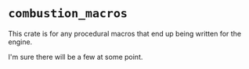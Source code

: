 `combustion_macros`
===================

This crate is for any procedural macros that end up being written for the engine.

I'm sure there will be a few at some point.